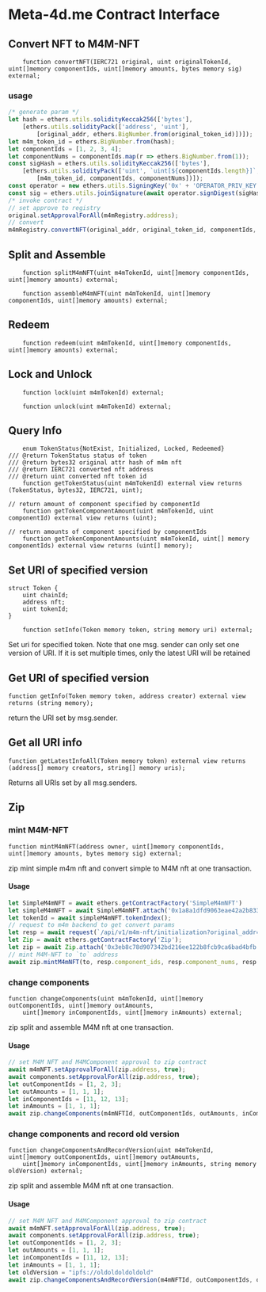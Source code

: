 # Meta-4d.me Contract Interface

## Convert NFT to M4M-NFT

```solidity
    function convertNFT(IERC721 original, uint originalTokenId, uint[]memory componentIds, uint[]memory amounts, bytes memory sig) external;
```

### usage

```js
/* generate param */
let hash = ethers.utils.solidityKeccak256(['bytes'],
    [ethers.utils.solidityPack(['address', 'uint'],
        [original_addr, ethers.BigNumber.from(original_token_id)])]);
let m4m_token_id = ethers.BigNumber.from(hash);
let componentIds = [1, 2, 3, 4];
let componentNums = componentIds.map(r => ethers.BigNumber.from(1));
const sigHash = ethers.utils.solidityKeccak256(['bytes'],
    [ethers.utils.solidityPack(['uint', `uint[${componentIds.length}]`, `uint[${componentNums.length}]`],
        [m4m_token_id, componentIds, componentNums])]);
const operator = new ethers.utils.SigningKey('0x' + 'OPERATOR_PRIV_KEY');
const sig = ethers.utils.joinSignature(await operator.signDigest(sigHash));
/* invoke contract */
// set approve to registry
original.setApprovalForAll(m4mRegistry.address);
// convert
m4mRegistry.convertNFT(original_addr, original_token_id, componentIds, componentNums, sig);
```

## Split and Assemble

```solidity
    function splitM4mNFT(uint m4mTokenId, uint[]memory componentIds, uint[]memory amounts) external;

    function assembleM4mNFT(uint m4mTokenId, uint[]memory componentIds, uint[]memory amounts) external;
```

## Redeem

```solidity
    function redeem(uint m4mTokenId, uint[]memory componentIds, uint[]memory amounts) external;
```

## Lock and Unlock

```solidity
    function lock(uint m4mTokenId) external;

    function unlock(uint m4mTokenId) external;
```

## Query Info

```solidity
    enum TokenStatus{NotExist, Initialized, Locked, Redeemed}
/// @return TokenStatus status of token
/// @return bytes32 original attr hash of m4m nft
/// @return IERC721 converted nft address
/// @return uint converted nft token id
    function getTokenStatus(uint m4mTokenId) external view returns (TokenStatus, bytes32, IERC721, uint);

// return amount of component specified by componentId
    function getTokenComponentAmount(uint m4mTokenId, uint componentId) external view returns (uint);

// return amounts of component specified by componentIds
    function getTokenComponentAmounts(uint m4mTokenId, uint[] memory componentIds) external view returns (uint[] memory);
```

## Set URI of specified version

```solidity
struct Token {
    uint chainId;
    address nft;
    uint tokenId;
}

    function setInfo(Token memory token, string memory uri) external;
```

Set uri for specified token. Note that one msg. sender can only set one version of URI. If it is set multiple times,
only the latest URI will be retained

## Get URI of specified version

```solidity
function getInfo(Token memory token, address creator) external view returns (string memory);
```

return the URI set by msg.sender.

## Get all URI info

```solidity
function getLatestInfoAll(Token memory token) external view returns (address[] memory creators, string[] memory uris);
```

Returns all URIs set by all msg.senders.

## Zip

### mint M4M-NFT

```solidity
function mintM4mNFT(address owner, uint[]memory componentIds, uint[]memory amounts, bytes memory sig) external;
```

zip mint simple m4m nft and convert simple to M4M nft at one transaction.

#### Usage

```js
let SimpleM4mNFT = await ethers.getContractFactory('SimpleM4mNFT')
let simpleM4mNFT = await SimpleM4mNFT.attach('0x1a8a1dfd9063eae42a2b8339966fbea388430ca4');
let tokenId = await simpleM4mNFT.tokenIndex();
// request to m4m backend to get convert params
let resp = await request(`/api/v1/m4m-nft/initialization?original_addr=${simpleM4mNFT.address}&&original_token_id=${tokenId.toString()}&&chain_name=mumbai`);
let Zip = await ethers.getContractFactory('Zip');
let zip = await Zip.attach('0x3eb8c78d907342bd216ee122b8fcb9ca6bad4bfb');
// mint M4M-NFT to `to` address
await zip.mintM4mNFT(to, resp.component_ids, resp.component_nums, resp.sig);
```

### change components

```solidity
function changeComponents(uint m4mTokenId, uint[]memory outComponentIds, uint[]memory outAmounts,
    uint[]memory inComponentIds, uint[]memory inAmounts) external;
```

zip split and assemble M4M nft at one transaction.

#### Usage

```js
// set M4M NFT and M4MComponent approval to zip contract
await m4mNFT.setApprovalForAll(zip.address, true);
await components.setApprovalForAll(zip.address, true);
let outComponentIds = [1, 2, 3];
let outAmounts = [1, 1, 1];
let inComponentIds = [11, 12, 13];
let inAmounts = [1, 1, 1];
await zip.changeComponents(m4mNFTId, outComponentIds, outAmounts, inComponentIds, inAmounts);
```

### change components and record old version

```solidity
function changeComponentsAndRecordVersion(uint m4mTokenId, uint[]memory outComponentIds, uint[]memory outAmounts,
    uint[]memory inComponentIds, uint[]memory inAmounts, string memory oldVersion) external;
```

zip split and assemble M4M nft at one transaction.

#### Usage

```js
// set M4M NFT and M4MComponent approval to zip contract
await m4mNFT.setApprovalForAll(zip.address, true);
await components.setApprovalForAll(zip.address, true);
let outComponentIds = [1, 2, 3];
let outAmounts = [1, 1, 1];
let inComponentIds = [11, 12, 13];
let inAmounts = [1, 1, 1];
let oldVersion = "ipfs://oldoldoldoldold"
await zip.changeComponentsAndRecordVersion(m4mNFTId, outComponentIds, outAmounts, inComponentIds, inAmounts,oldVersion);
```
